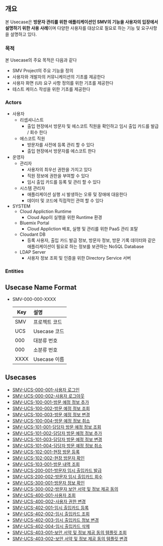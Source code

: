 ## 개요

본 Usecase은 **방문자 관리를 위한 애플리케이션인 SMV의 기능을 사용자의 입장에서 설명하기 위한 사용 사례**이며 다양한 사용자를 대상으로 필요로 하는 기능 및 요구사항을 설명하고 있다.

### 목적

본 Usecase의 주요 목적은 다음과 같다

* SMV Project의 주요 기능을 정의
* 사용자와 개발자의 커뮤니케이션의 기초를 제공한다
* 사용자 화면 (UI) 요구 사항 정의를 위한 기초를 제공한다
* 테스트 케이스 작성을 위한 기초를 제공한다

### Actors

* 사용자
	* 리셉셔니스트
		* 출입 현장에서 방문자 및 에스코트 직원을 확인하고 임시 출입 카드를 발급 / 회수 한다
	* 에스코트 직원
		* 방문자를 사전에 등록 관리 할 수 있다
		* 출입 현장에서 방문자를 에스코트 한다
* 운영자
	* 관리자
		* 사용자의 최우선 권한을 가지고 있다
		* 직원 정보에 권한을 부여할 수 있다
		* 임시 출입 카드를 등록 및 관리 할 수 있다
	* 시스템 관리자
		* 애플리케이션 실행 시 발생하는 오류 및 장애에 대응한다
		* 데이터 및 코드에 직접적인 관여 할 수 있다
* SYSTEM
	* Cloud Appliction Runtime
		* Cloud App이 실행을 위한 Runtime 환경
	* Bluemix Portal
		* Cloud Appliction 배포, 실행 및 관리를 위한 PaaS 관리 포탈
	* Cloudant DB
		* 등록 사용자, 출입 카드 발급 정보, 방문자 정보, 방문 기록 데이터와 같은 애플리케이션이 필요로 하는 정보를 보관하는 NoSQL Database
	* LDAP Server
		* 사용자 정보 조회 및 인증을 위한 Directory Service 서버

### Entities


## Usecase Name Format

* SMV-000-000-XXXX

	| Key   | 설명 |
	|-------| :-- |
	| SMV   | 프로젝트 코드 |
	| UCS   | Usecase 코드 |
	| 000   | 대분류 번호 |
	| 000   | 소분류 번호 |
	| XXXX  | Usecase 이름 |


## Usecases

* [SMV-UCS-000-001-사용자 로그인](usecases/SMV-UCS-000-001-사용자_로그인.md)
* [SMV-UCS-000-002-사용자 로그아웃](usecases/SMV-UCS-000-002-사용자_로그아웃.md)
* [SMV-UCS-100-001-방문 예정 정보 추가](usecases/SMV-UCS-100-001-방문_예정_정보_추가.md)
* [SMV-UCS-100-002-방문 예정 정보 조회](usecases/SMV-UCS-100-002-방문_예정_정보_조회.md)
* [SMV-UCS-100-003-방문 예정 정보 변경](usecases/SMV-UCS-100-003-방문_예정_정보_변경.md)
* [SMV-UCS-100-004-방문 예정 정보 취소](usecases/SMV-UCS-100-004-방문_예정_정보_취소.md)
* [SMV-UCS-101-001-담당자 방문 예정 정보 조회](usecases/SMV-UCS-101-001-담당자_방문_예정_정보_조회.md)
* [SMV-UCS-101-002-담당자 방문 예정 정보 추가](usecases/SMV-UCS-101-002-담당자_방문_예정_정보_추가.md)
* [SMV-UCS-101-003-담당자 방문 예정 정보 변경](usecases/SMV-UCS-101-003-담당자_방문_예정_정보_변경.md)
* [SMV-UCS-101-004-담당자 방문 예정 정보 취소](usecases/SMV-UCS-101-004-담당자_방문_예정_정보_취소.md)
* [SMV-UCS-102-001-현장 방문 등록](usecases/SMV-UCS-102-001-현장_방문_등록.md)
* [SMV-UCS-102-002-현장 방문자 확인](usecases/SMV-UCS-102-002-현장_방문자_확인.md)
* [SMV-UCS-103-001-방문 내역 조회](usecases/SMV-UCS-103-001-방문_내역_조회.md)
* [SMV-UCS-200-001-방문자 임시 출입카드 발급](usecases/SMV-UCS-200-001-방문자_임시_출입카드_발급.md)
* [SMV-UCS-200-002-방문자 임시 출입카드 회수](usecases/SMV-UCS-200-002-방문자_임시_출입카드_회수.md)
* [SMV-UCS-300-001-방문자 정보 확인](usecases/SMV-UCS-300-001-방문자_정보_확인.md)
* [SMV-UCS-300-002-방문자 보안 서약 및 정보 제공 동의](usecases/SMV-UCS-300-002-방문자_보안_서약_및_정보_제공_동의.md)
* [SMV-UCS-400-001-사용자 조회](usecases/SMV-UCS-400-001-사용자_조회.md)
* [SMV-UCS-400-002-사용자 권한 변경](usecases/SMV-UCS-400-002-사용자_권한_변경.md)
* [SMV-UCS-402-001-임시 출입카드 등록](usecases/SMV-UCS-402-001-임시_출입카드_등록.md)
* [SMV-UCS-402-002-임시 출입카드 조회](usecases/SMV-UCS-402-002-임시_출입카드_조회.md)
* [SMV-UCS-402-003-임시 출입카드 정보 변경](usecases/SMV-UCS-402-003-임시_출입카드_정보_변경.md)
* [SMV-UCS-402-004-임시 출입카드 삭제](usecases/SMV-UCS-402-004-임시_출입카드_삭제.md)
* [SMV-UCS-403-001-보안 서약 및 정보 제공 동의 템플릿 조회](usecases/SMV-UCS-403-001-보안_서약_및_정보_제공_동의_템플릿_조회.md)
* [SMV-UCS-403-002-보안 서약 및 정보 제공 동의 템플릿 변경](usecases/SMV-UCS-403-002-보안_서약_및_정보_제공_동의_템플릿_변경.md)
